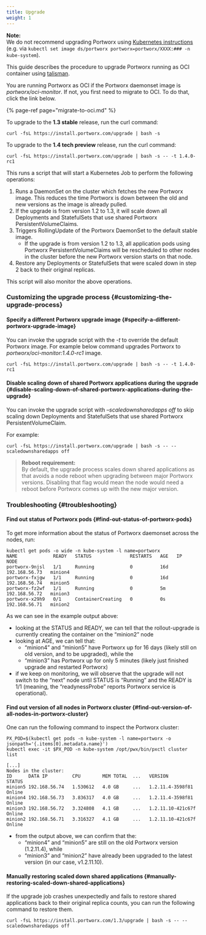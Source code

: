 ```yaml
---
title: Upgrade
weight: 1
---
```


**Note:**  
We do not recommend upgrading Portworx using [Kubernetes instructions](https://kubernetes.io/docs/tasks/manage-daemon/update-daemon-set/) \(e.g. via `kubectl set image ds/portworx portworx=portworx/XXXX:### -n kube-system`\).

This guide describes the procedure to upgrade Portworx running as OCI container using [talisman](https://github.com/portworx/talisman).

You are running Portworx as OCI if the Portworx daemonset image is _portworx/oci-monitor_. If not, you first need to migrate to OCI. To do that, click the link below.

{% page-ref page="migrate-to-oci.md" %}

To upgrade to the **1.3 stable** release, run the curl command:

```text
curl -fsL https://install.portworx.com/upgrade | bash -s
```

To upgrade to the **1.4 tech preview** release, run the curl command:

```text
curl -fsL https://install.portworx.com/upgrade | bash -s -- -t 1.4.0-rc1
```

This runs a script that will start a Kubernetes Job to perform the following operations:

1. Runs a DaemonSet on the cluster which fetches the new Portworx image. This reduces the time Portworx is down between the old and new versions as the image is already pulled.
2. If the upgrade is from version 1.2 to 1.3, it will scale down all Deployments and StatefulSets that use shared Portworx PersistentVolumeClaims.
3. Triggers RollingUpdate of the Portworx DaemonSet to the default stable image.
   * If the upgrade is from version 1.2 to 1.3, all application pods using Portworx PersistentVolumeClaims will be rescheduled to other nodes in the cluster before the new Portworx version starts on that node.
4. Restore any Deployments or StatefulSets that were scaled down in step 2 back to their original replicas.

This script will also monitor the above operations.

### Customizing the upgrade process {#customizing-the-upgrade-process}

#### Specify a different Portworx upgrade image {#specify-a-different-portworx-upgrade-image}

You can invoke the upgrade script with the _-t_ to override the default Portworx image. For example below command upgrades Portworx to _portworx/oci-monitor:1.4.0-rc1_ image.

```text
curl -fsL https://install.portworx.com/upgrade | bash -s -- -t 1.4.0-rc1
```

#### Disable scaling down of shared Portworx applications during the upgrade {#disable-scaling-down-of-shared-portworx-applications-during-the-upgrade}

You can invoke the upgrade script with _–scaledownsharedapps off_ to skip scaling down Deployments and StatefulSets that use shared Portworx PersistentVolumeClaim.

For example:

```text
curl -fsL https://install.portworx.com/upgrade | bash -s -- --scaledownsharedapps off
```

> **Reboot requirement:**  
> By default, the upgrade process scales down shared applications as that avoids a node reboot when upgrading between major Portworx versions. Disabling that flag would mean the node would need a reboot before Portworx comes up with the new major version.

### Troubleshooting {#troubleshooting}

#### Find out status of Portworx pods {#find-out-status-of-portworx-pods}

To get more information about the status of Portworx daemonset across the nodes, run:

```text
kubectl get pods -o wide -n kube-system -l name=portworx
NAME             READY   STATUS              RESTARTS   AGE   IP              NODE
portworx-9njsl   1/1     Running             0          16d   192.168.56.73   minion4
portworx-fxjgw   1/1     Running             0          16d   192.168.56.74   minion5
portworx-fz2wf   1/1     Running             0          5m    192.168.56.72   minion3
portworx-x29h9   0/1     ContainerCreating   0          0s    192.168.56.71   minion2
```

As we can see in the example output above:

* looking at the STATUS and READY, we can tell that the rollout-upgrade is currently creating the container on the “minion2” node
* looking at AGE, we can tell that:
  * “minion4” and “minion5” have Portworx up for 16 days \(likely still on old version, and to be upgraded\), while the
  * “minion3” has Portworx up for only 5 minutes \(likely just finished upgrade and restarted Portworx\)
* if we keep on monitoring, we will observe that the upgrade will not switch to the “next” node until STATUS is “Running” and the READY is 1/1 \(meaning, the “readynessProbe” reports Portworx service is operational\).

#### Find out version of all nodes in Portworx cluster {#find-out-version-of-all-nodes-in-portworx-cluster}

One can run the following command to inspect the Portworx cluster:

```text
PX_POD=$(kubectl get pods -n kube-system -l name=portworx -o jsonpath='{.items[0].metadata.name}')
kubectl exec -it $PX_POD -n kube-system /opt/pwx/bin/pxctl cluster list

[...]
Nodes in the cluster:
ID      DATA IP         CPU        MEM TOTAL  ...   VERSION             STATUS
minion5 192.168.56.74   1.530612   4.0 GB     ...   1.2.11.4-3598f81    Online
minion4 192.168.56.73   3.836317   4.0 GB     ...   1.2.11.4-3598f81    Online
minion3 192.168.56.72   3.324808   4.1 GB     ...   1.2.11.10-421c67f   Online
minion2 192.168.56.71   3.316327   4.1 GB     ...   1.2.11.10-421c67f   Online
```

* from the output above, we can confirm that the:
  * “minion4” and “minion5” are still on the old Portworx version \(1.2.11.4\), while
  * “minion3” and “minion2” have already been upgraded to the latest version \(in our case, v1.2.11.10\).

#### Manually restoring scaled down shared applications {#manually-restoring-scaled-down-shared-applications}

If the upgrade job crashes unexpectedly and fails to restore shared applications back to their original replica counts, you can run the following command to restore them.

```text
curl -fsL https://install.portworx.com/1.3/upgrade | bash -s -- --scaledownsharedapps off
```

